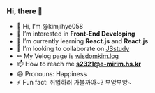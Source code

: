 ### Hi, there 👋

- 👋 Hi, I’m @kimjihye058
- 👀 I’m interested in **Front-End Developing**
- 🌱 I’m currently learning **React.js** and **React.js**
- 💞️ I’m looking to collaborate on [JSstudy](https://github.com/JS-Study-Club)
- ✏ My Velog page is [wisdomkim.log](https://velog.io/@wisdomkim/posts)
- 📫 How to reach me **s2321@e-mirim.hs.kr**
- 😄 Pronouns: Happiness
- ⚡ Fun fact: 취업하러 가볼까아~? 부앙부앙~
